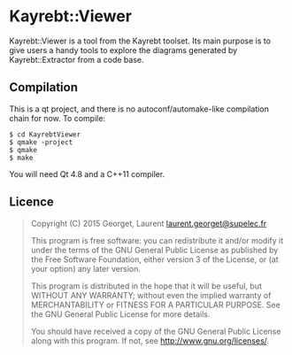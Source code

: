 Kayrebt::Viewer
===============

Kayrebt::Viewer is a tool from the Kayrebt toolset. Its main purpose is to give
users a handy tools to explore the diagrams generated by Kayrebt::Extractor from
a code base.

Compilation
-----------
This is a qt project, and there is no autoconf/automake-like compilation chain
for now. To compile:

    $ cd KayrebtViewer
    $ qmake -project
    $ qmake
    $ make

You will need Qt 4.8 and a C++11 compiler.

Licence
-------
> Copyright (C) 2015  Georget, Laurent <laurent.georget@supelec.fr>
>
> This program is free software: you can redistribute it and/or modify
> it under the terms of the GNU General Public License as published by
> the Free Software Foundation, either version 3 of the License, or
> (at your option) any later version.
>
> This program is distributed in the hope that it will be useful,
> but WITHOUT ANY WARRANTY; without even the implied warranty of
> MERCHANTABILITY or FITNESS FOR A PARTICULAR PURPOSE.  See the
> GNU General Public License for more details.
>
> You should have received a copy of the GNU General Public License
> along with this program.  If not, see <http://www.gnu.org/licenses/>.

